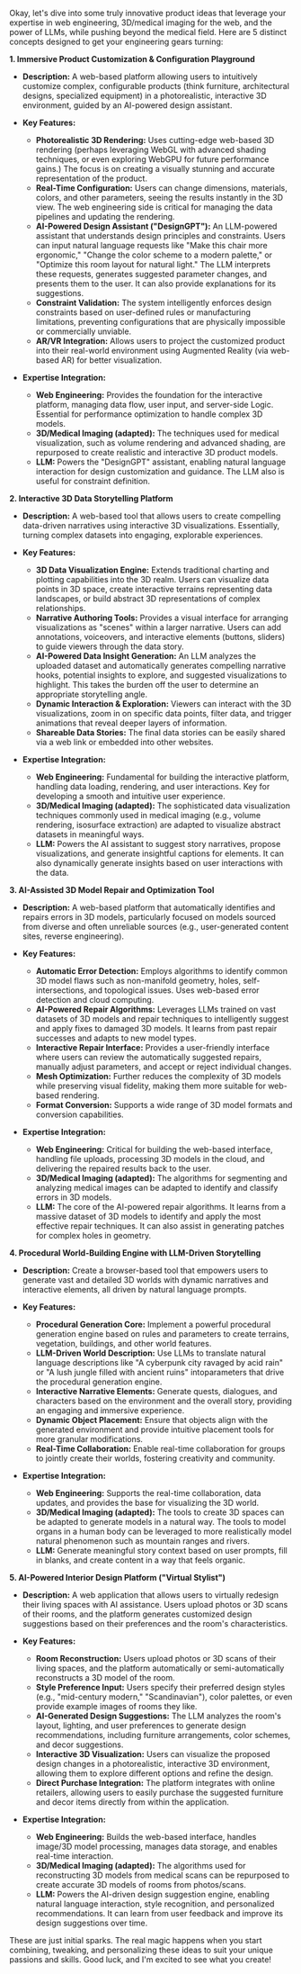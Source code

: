 Okay, let's dive into some truly innovative product ideas that leverage your expertise in web engineering, 3D/medical imaging for the web, and the power of LLMs, while pushing beyond the medical field. Here are 5 distinct concepts designed to get your engineering gears turning:

**1.  Immersive Product Customization & Configuration Playground**

*   **Description:** A web-based platform allowing users to intuitively customize complex, configurable products (think furniture, architectural designs, specialized equipment) in a photorealistic, interactive 3D environment, guided by an AI-powered design assistant.

*   **Key Features:**
    *   **Photorealistic 3D Rendering:**  Uses cutting-edge web-based 3D rendering (perhaps leveraging WebGL with advanced shading techniques, or even exploring WebGPU for future performance gains.)  The focus is on creating a visually stunning and accurate representation of the product.
    *   **Real-Time Configuration:**  Users can change dimensions, materials, colors, and other parameters, seeing the results instantly in the 3D view.  The web engineering side is critical for managing the data pipelines and updating the rendering.
    *   **AI-Powered Design Assistant ("DesignGPT"):**  An LLM-powered assistant that understands design principles and constraints.  Users can input natural language requests like "Make this chair more ergonomic," "Change the color scheme to a modern palette," or "Optimize this room layout for natural light." The LLM interprets these requests, generates suggested parameter changes, and presents them to the user. It can also provide explanations for its suggestions.
    *   **Constraint Validation:** The system intelligently enforces design constraints based on user-defined rules or manufacturing limitations, preventing configurations that are physically impossible or commercially unviable.
    *   **AR/VR Integration:** Allows users to project the customized product into their real-world environment using Augmented Reality (via web-based AR) for better visualization.

*   **Expertise Integration:**
    *   **Web Engineering:** Provides the foundation for the interactive platform, managing data flow, user input, and server-side Logic.  Essential for performance optimization to handle complex 3D models.
    *   **3D/Medical Imaging (adapted):**  The techniques used for medical visualization, such as volume rendering and advanced shading, are repurposed to create realistic and interactive 3D product models.
    *   **LLM:** Powers the "DesignGPT" assistant, enabling natural language interaction for design customization and guidance. The LLM also is useful for constraint definition.

**2.  Interactive 3D Data Storytelling Platform**

*   **Description:**  A web-based tool that allows users to create compelling data-driven narratives using interactive 3D visualizations.  Essentially, turning complex datasets into engaging, explorable experiences.

*   **Key Features:**
    *   **3D Data Visualization Engine:** Extends traditional charting and plotting capabilities into the 3D realm. Users can visualize data points in 3D space, create interactive terrains representing data landscapes, or build abstract 3D representations of complex relationships.
    *   **Narrative Authoring Tools:** Provides a visual interface for arranging visualizations as "scenes" within a larger narrative. Users can add annotations, voiceovers, and interactive elements (buttons, sliders) to guide viewers through the data story.
    *   **AI-Powered Data Insight Generation:** An LLM analyzes the uploaded dataset and automatically generates compelling narrative hooks, potential insights to explore, and suggested visualizations to highlight. This takes the burden off the user to determine an appropriate storytelling angle.
    *   **Dynamic Interaction & Exploration:** Viewers can interact with the 3D visualizations, zoom in on specific data points, filter data, and trigger animations that reveal deeper layers of information.
    *   **Shareable Data Stories:** The final data stories can be easily shared via a web link or embedded into other websites.

*   **Expertise Integration:**
    *   **Web Engineering:**  Fundamental for building the interactive platform, handling data loading, rendering, and user interactions. Key for developing a smooth and intuitive user experience.
    *   **3D/Medical Imaging (adapted):**  The sophisticated data visualization techniques commonly used in medical imaging (e.g., volume rendering, isosurface extraction) are adapted to visualize abstract datasets in meaningful ways.
    *   **LLM:** Powers the AI assistant to suggest story narratives, propose visualizations, and generate insightful captions for elements. It can also dynamically generate insights based on user interactions with the data.

**3.  AI-Assisted 3D Model Repair and Optimization Tool**

*   **Description:** A web-based platform that automatically identifies and repairs errors in 3D models, particularly focused on models sourced from diverse and often unreliable sources (e.g., user-generated content sites, reverse engineering).

*   **Key Features:**
    *   **Automatic Error Detection:** Employs algorithms to identify common 3D model flaws such as non-manifold geometry, holes, self-intersections, and topological issues. Uses web-based error detection and cloud computing.
    *   **AI-Powered Repair Algorithms:** Leverages LLMs trained on vast datasets of 3D models and repair techniques to intelligently suggest and apply fixes to damaged 3D models. It learns from past repair successes and adapts to new model types.
    *   **Interactive Repair Interface:** Provides a user-friendly interface where users can review the automatically suggested repairs, manually adjust parameters, and accept or reject individual changes.
    *   **Mesh Optimization:** Further reduces the complexity of 3D models while preserving visual fidelity, making them more suitable for web-based rendering.
    *   **Format Conversion:** Supports a wide range of 3D model formats and conversion capabilities.

*   **Expertise Integration:**
    *   **Web Engineering:** Critical for building the web-based interface, handling file uploads, processing 3D models in the cloud, and delivering the repaired results back to the user.
    *   **3D/Medical Imaging (adapted):** The algorithms for segmenting and analyzing medical images can be adapted to identify and classify errors in 3D models.
    *   **LLM:**  The core of the AI-powered repair algorithms.  It learns from a massive dataset of 3D models to identify and apply the most effective repair techniques. It can also assist in generating patches for complex holes in geometry.

**4.  Procedural World-Building Engine with LLM-Driven Storytelling**

*   **Description:** Create a browser-based tool that empowers users to generate vast and detailed 3D worlds with dynamic narratives and interactive elements, all driven by natural language prompts.

*   **Key Features:**

    *   **Procedural Generation Core:** Implement a powerful procedural generation engine based on rules and parameters to create terrains, vegetation, buildings, and other world features.
    *   **LLM-Driven World Description:** Use LLMs to translate natural language descriptions like "A cyberpunk city ravaged by acid rain" or "A lush jungle filled with ancient ruins" intoparameters that drive the procedural generation engine.
    *   **Interactive Narrative Elements:** Generate quests, dialogues, and characters based on the environment and the overall story, providing an engaging and immersive experience.
    *   **Dynamic Object Placement:** Ensure that objects align with the generated environment and provide intuitive placement tools for more granular modifications.
    *   **Real-Time Collaboration:** Enable real-time collaboration for groups to jointly create their worlds, fostering creativity and community.

*   **Expertise Integration:**
    *   **Web Engineering:** Supports the real-time collaboration, data updates, and provides the base for visualizing the 3D world.
    *   **3D/Medical Imaging (adapted):** The tools to create 3D spaces can be adapted to generate models in a natural way. The tools to model organs in a human body can be leveraged to more realistically model natural phenomenon such as mountain ranges and rivers.
    *   **LLM:** Generate meaningful story context based on user prompts, fill in blanks, and create content in a way that feels organic.

**5.  AI-Powered Interior Design Platform ("Virtual Stylist")**

*   **Description:** A web application that allows users to virtually redesign their living spaces with AI assistance. Users upload photos or 3D scans of their rooms, and the platform generates customized design suggestions based on their preferences and the room's characteristics.

*   **Key Features:**

    *   **Room Reconstruction:** Users upload photos or 3D scans of their living spaces, and the platform automatically or semi-automatically reconstructs a 3D model of the room.
    *   **Style Preference Input:** Users specify their preferred design styles (e.g., "mid-century modern," "Scandinavian"), color palettes, or even provide example images of rooms they like.
    *   **AI-Generated Design Suggestions:** The LLM analyzes the room's layout, lighting, and user preferences to generate design recommendations, including furniture arrangements, color schemes, and decor suggestions.
    *   **Interactive 3D Visualization:** Users can visualize the proposed design changes in a photorealistic, interactive 3D environment, allowing them to explore different options and refine the design.
    *   **Direct Purchase Integration:** The platform integrates with online retailers, allowing users to easily purchase the suggested furniture and decor items directly from within the application.

*   **Expertise Integration:**
    *   **Web Engineering:** Builds the web-based interface, handles image/3D model processing, manages data storage, and enables real-time interaction.
    *   **3D/Medical Imaging (adapted):** The algorithms used for reconstructing 3D models from medical scans can be repurposed to create accurate 3D models of rooms from photos/scans.
    *   **LLM:** Powers the AI-driven design suggestion engine, enabling natural language interaction, style recognition, and personalized recommendations. It can learn from user feedback and improve its design suggestions over time.

These are just initial sparks.  The real magic happens when you start combining, tweaking, and personalizing these ideas to suit your unique passions and skills.  Good luck, and I'm excited to see what you create!
